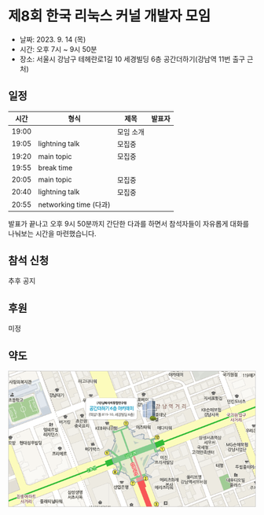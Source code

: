# 제8회 한국 리눅스 커널 개발자 모임

* 날짜: 2023. 9. 14 (목)
* 시간: 오후 7시 ~ 9시 50분
* 장소: 서울시 강남구 테헤란로1길 10 세경빌딩 6층 공간더하기(강남역 11번 출구 근처)

## 일정

| 시간 | 형식 | 제목 | 발표자 |
|----|----|----|----|
| 19:00 | | 모임 소개 | |
| 19:05 | lightning talk | 모집중 | |
| 19:20 | main topic | 모집중 | |
| 19:55 | break time | | |
| 20:05 | main topic | 모집중 | |
| 20:40 | lightning talk | 모집중 | |
| 20:55 | networking time (다과) | |

발표가 끝나고 오후 9시 50분까지 간단한 다과를 하면서 참석자들이
자유롭게 대화를 나눠보는 시간을 마련했습니다.

## 참석 신청
추후 공지

## 후원
미정

## 약도

<img src=./space_plus.gif>
